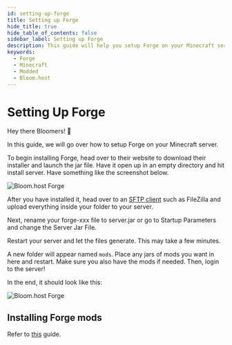 ```yaml
---
id: setting-up-forge
title: Setting up Forge
hide_title: true
hide_table_of_contents: false
sidebar_label: Setting up Forge
description: This guide will help you setup Forge on your Minecraft server
keywords:
  - Forge
  - Minecraft
  - Modded
  - Bloom.host
---
```

# Setting Up Forge
Hey there Bloomers! 👋

In this guide, we will go over how to setup Forge on your Minecraft server.

To begin installing Forge, head over to their website to download their installer and launch the jar file. Have it open up in an empty directory and hit install server. Have something like the screenshot below.

![Bloom.host Forge](../static/img/setting-up-forge/forge2.png)

After you have installed it, head over to an [SFTP client](https://docs.bloom.host/how-to-use-sftp) such as FileZilla and upload everything inside your folder to your server.

Next, rename your forge-xxx file to server.jar or go to Startup Parameters and change the Server Jar File.

Restart your server and let the files generate. This may take a few minutes. 

A new folder will appear named `mods`. Place any jars of mods you want in here and restart. Make sure you also have the mods if needed. Then, login to the server!

In the end, it should look like this: 

![Bloom.host Forge](../static/img/setting-up-forge/forge3.png)

## Installing Forge mods 
 
Refer to [this](forge-mods) guide.
